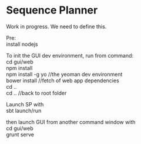 Sequence Planner
=====
Work in progress. We need to define this.

Pre:  
install nodejs

To init the GUI dev environment, run from command:  
cd gui/web  
npm install  
npm install -g yo //the yeoman dev environment  
bower install //fetch of web app dependencies  
cd ..  
cd .. //back to root folder

Launch SP with  
sbt launch/run

then launch GUI from another command window with  
cd gui/web  
grunt serve
